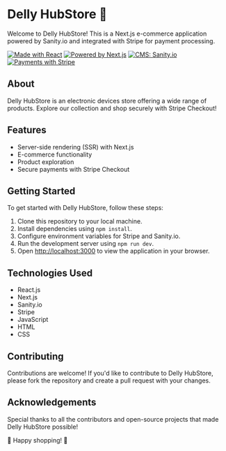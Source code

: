 # Delly HubStore 🛒

Welcome to Delly HubStore! This is a Next.js e-commerce application powered by Sanity.io and integrated with Stripe for payment processing.

[![Made with React](https://img.shields.io/badge/Made_with-React-blue?style=for-the-badge&logo=react)](https://reactjs.org/)
[![Powered by Next.js](https://img.shields.io/badge/Powered_by-Next.js-black?style=for-the-badge&logo=next.js)](https://nextjs.org/)
[![CMS: Sanity.io](https://img.shields.io/badge/CMS-Sanity.io-purple?style=for-the-badge&logo=sanity)](https://www.sanity.io/)
[![Payments with Stripe](https://img.shields.io/badge/Payments_with-Stripe-teal?style=for-the-badge&logo=stripe)](https://stripe.com/)

## About

Delly HubStore is an electronic devices store offering a wide range of products. Explore our collection and shop securely with Stripe Checkout!

## Features

- Server-side rendering (SSR) with Next.js
- E-commerce functionality
- Product exploration
- Secure payments with Stripe Checkout

## Getting Started

To get started with Delly HubStore, follow these steps:

1. Clone this repository to your local machine.
2. Install dependencies using `npm install`.
3. Configure environment variables for Stripe and Sanity.io.
4. Run the development server using `npm run dev`.
5. Open [http://localhost:3000](http://localhost:3000) to view the application in your browser.

## Technologies Used

- React.js
- Next.js
- Sanity.io
- Stripe
- JavaScript
- HTML
- CSS

## Contributing

Contributions are welcome! If you'd like to contribute to Delly HubStore, please fork the repository and create a pull request with your changes.


## Acknowledgements

Special thanks to all the contributors and open-source projects that made Delly HubStore possible!

🎉 Happy shopping! 🎉
